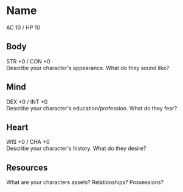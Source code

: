 # Name
AC 10 / HP 10

## Body
STR +0 / CON +0  
Describe your character's appearance. What do they sound like?  

## Mind
DEX +0 / INT +0  
Describe your character's education/profession. What do they fear?  

## Heart
WIS +0 / CHA +0  
Describe your character's history. What do they desire?  

## Resources
What are your characters assets? Relationships? Possessions?  
